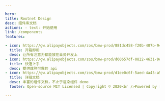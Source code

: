 ```yaml
---

hero:
title: Rootnet Design
desc: 组件库文档
actions: - text: 开始使用
link: /components
features:

- icon: https://gw.alipayobjects.com/zos/bmw-prod/881dc458-f20b-407b-947a-95104b5ec82b/k79dm8ih_w144_h144.png
  title: 开箱即用
  desc: 让所有注意力都能放在业务开发上
- icon: https://gw.alipayobjects.com/zos/bmw-prod/d60657df-0822-4631-9d7c-e7a869c2f21c/k79dmz3q_w126_h126.png
  title: 快速上手
  desc: 提供成熟可靠的 api
- icon: https://gw.alipayobjects.com/zos/bmw-prod/d1ee0c6f-5aed-4a45-a507-339a4bfe076c/k7bjsocq_w144_h144.png
  title: 详细文档
  desc: 丰富的组件文档，不止于渲染组件 demo
  footer: Open-source MIT Licensed | Copyright © 2020<br />Powered by [dumi](https://d.umijs.org)

---
```

